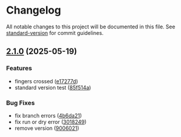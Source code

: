 # Changelog

All notable changes to this project will be documented in this file. See [standard-version](https://github.com/conventional-changelog/standard-version) for commit guidelines.

## [2.1.0](https://github.com/KofoworolaOgunleye/poc/compare/v2.0.4...v2.1.0) (2025-05-19)


### Features

* fingers crossed ([e17277d](https://github.com/KofoworolaOgunleye/poc/commit/e17277d5887b702a916794bdea4cc75738c6165e))
* standard version test ([85f514a](https://github.com/KofoworolaOgunleye/poc/commit/85f514ac535c9c56ee4b9c5ded2f096af921b320))


### Bug Fixes

* fix branch errors ([4b6da21](https://github.com/KofoworolaOgunleye/poc/commit/4b6da21bac6ec623c2c9d9c318e3a28d7d1fad9d))
* fix run or dry error ([3018249](https://github.com/KofoworolaOgunleye/poc/commit/301824950b11493884d7997a3a307022da8504c3))
* remove version ([9006021](https://github.com/KofoworolaOgunleye/poc/commit/90060215f102830f0760fb5ab441c0737c0ee0ca))
